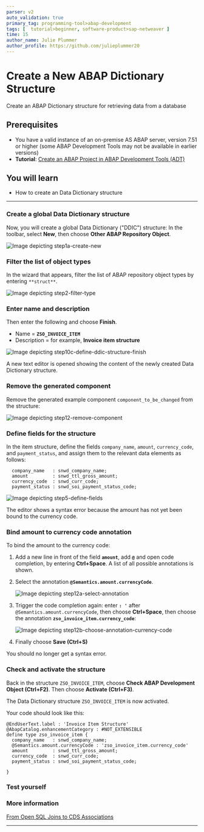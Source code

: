 ```yaml
---
parser: v2
auto_validation: true
primary_tag: programming-tool>abap-development
tags: [  tutorial>beginner, software-product>sap-netweaver ]
time: 15
author_name: Julie Plummer
author_profile: https://github.com/julieplummer20
---
```


# Create a New ABAP Dictionary Structure
<!-- description --> Create an ABAP Dictionary structure for retrieving data from a database

## Prerequisites  
 - You have a valid instance of an on-premise AS ABAP server, version 7.51 or higher (some ABAP Development Tools may not be available in earlier versions)
 - **Tutorial**: [Create an ABAP Project in ABAP Development Tools (ADT)](abap-create-project)

## You will learn  
- How to create an Data Dictionary structure

---

### Create a global Data Dictionary structure


Now, you will create a global Data Dictionary ("DDIC") structure: In the toolbar, select **New**, then choose **Other ABAP Repository Object**.

![Image depicting step1a-create-new](step1a-create-new.png)


### Filter the list of object types


In the wizard that appears, filter the list of ABAP repository object types by entering `**struct**`.

![Image depicting step2-filter-type](step2-filter-type.png)


### Enter name and description


Then enter the following and choose **Finish**.
- Name = **`ZSO_INVOICE_ITEM`**
- Description = for example, **Invoice item structure**

![Image depicting step10c-define-ddic-structure-finish](step10c-define-ddic-structure-finish.png)

A new text editor is opened showing the content of the newly created Data Dictionary structure.


### Remove the generated component


Remove the generated example component `component_to_be_changed` from the structure:

![Image depicting step12-remove-component](step12-remove-component.png)


### Define fields for the structure


In the item structure, define the fields `company_name`, `amount`, `currency_code`, and `payment_status`, and assign them to the relevant data elements as follows:
```ABAP
  company_name   : snwd_company_name;
  amount         : snwd_ttl_gross_amount;
  currency_code  : snwd_curr_code;
  payment_status : snwd_soi_payment_status_code;

```

![Image depicting step5-define-fields](step5-define-fields.png)

The editor shows a syntax error because the amount has not yet been bound to the currency code.


### Bind amount to currency code annotation


To bind the amount to the currency code:

1. Add a new line in front of the field **`amount`**, add **`@`** and open code completion, by entering  **Ctrl+Space**. A list of all possible annotations is shown.

2. Select the annotation **`@Semantics.amount.currencyCode`**.

    ![Image depicting step12a-select-annotation](step12a-select-annotation.png)

3. Trigger the code completion again: enter **`: '`** after `@Semantics.amount.currencyCode`, then choose **Ctrl+Space**, then choose the annotation **`zso_invoice_item.currency_code`**:

    ![Image depicting step12b-choose-annotation-currency-code](step12b-choose-annotation-currency-code.png)

4. Finally choose **Save (Ctrl+S)**

You should no longer get a syntax error.


### Check and activate the structure


Back in the structure `ZSO_INVOICE_ITEM`, choose **Check ABAP Development Object (Ctrl+F2)**. Then choose **Activate (Ctrl+F3)**.

The Data Dictionary structure `ZSO_INVOICE_ITEM` is now activated.

Your code should look like this:

```ABAP
@EndUserText.label : 'Invoice Item Structure'
@AbapCatalog.enhancementCategory : #NOT_EXTENSIBLE
define type zso_invoice_item {
  company_name   : snwd_company_name;
  @Semantics.amount.currencyCode : 'zso_invoice_item.currency_code'
  amount         : snwd_ttl_gross_amount;
  currency_code  : snwd_curr_code;
  payment_status : snwd_soi_payment_status_code;

}

```


### Test yourself




### More information
[From Open SQL Joins to CDS Associations](https://blogs.sap.com/2016/08/12/from-open-sql-joins-to-cds-associations/)

---
